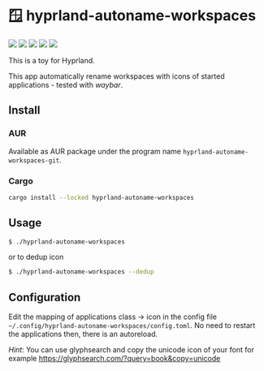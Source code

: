 # 🪟 hyprland-autoname-workspaces

![](https://img.shields.io/crates/d/hyprland-autoname-workspaces)
![](https://img.shields.io/github/issues-raw/cyrinux/hyprland-autoname-workspaces)
![](https://img.shields.io/github/stars/cyrinux/hyprland-autoname-workspaces)
![](https://img.shields.io/aur/version/hyprland-autoname-workspaces-git)
![](https://img.shields.io/crates/v/hyprland-autoname-workspaces)

This is a toy for Hyprland.

This app automatically rename workspaces with icons of started applications - tested with _waybar_.

## Install

### AUR

Available as AUR package under the program name `hyprland-autoname-workspaces-git`.

### Cargo

```bash
cargo install --locked hyprland-autoname-workspaces
```

## Usage

```bash
$ ./hyprland-autoname-workspaces
```

or to dedup icon

```bash
$ ./hyprland-autoname-workspaces --dedup
```

## Configuration

Edit the mapping of applications class -> icon in the config file `~/.config/hyprland-autoname-workspaces/config.toml`.
No need to restart the applications then, there is an autoreload.

_Hint_: You can use glyphsearch and copy the unicode icon of your font for example https://glyphsearch.com/?query=book&copy=unicode
